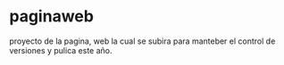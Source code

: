 # paginaweb
proyecto de la pagina, web la cual se subira para manteber el control de versiones y pulica este año.
